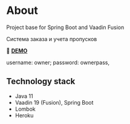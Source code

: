 # About

Project base for Spring Boot and Vaadin Fusion

Система заказа и учета пропусков

:link: [**DEMO**](https://reactpass.herokuapp.com/)

username: owner;
password: ownerpass, 

## Technology stack
- Java 11
- Vaadin 19 (Fusion), Spring Boot
- Lombok
- Heroku